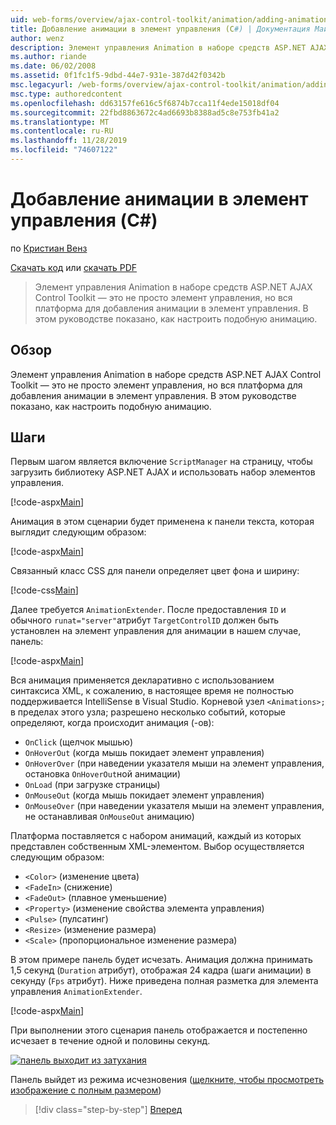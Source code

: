 ```yaml
---
uid: web-forms/overview/ajax-control-toolkit/animation/adding-animation-to-a-control-cs
title: Добавление анимации в элемент управления (C#) | Документация Майкрософт
author: wenz
description: Элемент управления Animation в наборе средств ASP.NET AJAX Control Toolkit — это не просто элемент управления, но вся платформа для добавления анимации в элемент управления. В этом руководстве показано, как...
ms.author: riande
ms.date: 06/02/2008
ms.assetid: 0f1fc1f5-9dbd-44e7-931e-387d42f0342b
msc.legacyurl: /web-forms/overview/ajax-control-toolkit/animation/adding-animation-to-a-control-cs
msc.type: authoredcontent
ms.openlocfilehash: dd63157fe616c5f6874b7cca11f4ede15018df04
ms.sourcegitcommit: 22fbd8863672c4ad6693b8388ad5c8e753fb41a2
ms.translationtype: MT
ms.contentlocale: ru-RU
ms.lasthandoff: 11/28/2019
ms.locfileid: "74607122"
---
```

# <a name="adding-animation-to-a-control-c"></a>Добавление анимации в элемент управления (C#)

по [Кристиан Венз](https://github.com/wenz)

[Скачать код](https://download.microsoft.com/download/f/9/a/f9a26acd-8df4-4484-8a18-199e4598f411/Animation1.cs.zip) или [скачать PDF](https://download.microsoft.com/download/6/7/1/6718d452-ff89-4d3f-a90e-c74ec2d636a3/animation1CS.pdf)

> Элемент управления Animation в наборе средств ASP.NET AJAX Control Toolkit — это не просто элемент управления, но вся платформа для добавления анимации в элемент управления. В этом руководстве показано, как настроить подобную анимацию.

## <a name="overview"></a>Обзор

Элемент управления Animation в наборе средств ASP.NET AJAX Control Toolkit — это не просто элемент управления, но вся платформа для добавления анимации в элемент управления. В этом руководстве показано, как настроить подобную анимацию.

## <a name="steps"></a>Шаги

Первым шагом является включение `ScriptManager` на страницу, чтобы загрузить библиотеку ASP.NET AJAX и использовать набор элементов управления.

[!code-aspx[Main](adding-animation-to-a-control-cs/samples/sample1.aspx)]

Анимация в этом сценарии будет применена к панели текста, которая выглядит следующим образом:

[!code-aspx[Main](adding-animation-to-a-control-cs/samples/sample2.aspx)]

Связанный класс CSS для панели определяет цвет фона и ширину:

[!code-css[Main](adding-animation-to-a-control-cs/samples/sample3.css)]

Далее требуется `AnimationExtender`. После предоставления `ID` и обычного `runat="server"`атрибут `TargetControlID` должен быть установлен на элемент управления для анимации в нашем случае, панель:

[!code-aspx[Main](adding-animation-to-a-control-cs/samples/sample4.aspx)]

Вся анимация применяется декларативно с использованием синтаксиса XML, к сожалению, в настоящее время не полностью поддерживается IntelliSense в Visual Studio. Корневой узел `<Animations>;` в пределах этого узла; разрешено несколько событий, которые определяют, когда происходит анимация (-ов):

- `OnClick` (щелчок мышью)
- `OnHoverOut` (когда мышь покидает элемент управления)
- `OnHoverOver` (при наведении указателя мыши на элемент управления, остановка `OnHoverOut`ной анимации)
- `OnLoad` (при загрузке страницы)
- `OnMouseOut` (когда мышь покидает элемент управления)
- `OnMouseOver` (при наведении указателя мыши на элемент управления, не останавливая `OnMouseOut` анимацию)

Платформа поставляется с набором анимаций, каждый из которых представлен собственным XML-элементом. Выбор осуществляется следующим образом:

- `<Color>` (изменение цвета)
- `<FadeIn>` (снижение)
- `<FadeOut>` (плавное уменьшение)
- `<Property>` (изменение свойства элемента управления)
- `<Pulse>` (пулсатинг)
- `<Resize>` (изменение размера)
- `<Scale>` (пропорциональное изменение размера)

В этом примере панель будет исчезать. Анимация должна принимать 1,5 секунд (`Duration` атрибут), отображая 24 кадра (шаги анимации) в секунду (`Fps` атрибут). Ниже приведена полная разметка для элемента управления `AnimationExtender`.

[!code-aspx[Main](adding-animation-to-a-control-cs/samples/sample5.aspx)]

При выполнении этого сценария панель отображается и постепенно исчезает в течение одной и половины секунд.

[![панель выходит из затухания](adding-animation-to-a-control-cs/_static/image2.png)](adding-animation-to-a-control-cs/_static/image1.png)

Панель выйдет из режима исчезновения ([щелкните, чтобы просмотреть изображение с полным размером](adding-animation-to-a-control-cs/_static/image3.png))

> [!div class="step-by-step"]
> [Вперед](executing-several-animations-at-the-same-time-cs.md)
